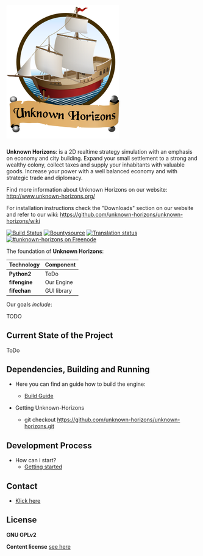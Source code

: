 [![Unknown-Horizons](/content/gfx/uh.png)](http://www.unknown-horizons.org/)
============================================================

**Unknown Horizons**: is a 2D realtime strategy simulation with an
emphasis on economy and city building. Expand your small
settlement to a strong and wealthy colony, collect taxes and
supply your inhabitants with valuable goods. Increase your
power with a well balanced economy and with strategic trade
and diplomacy.

Find more information about Unknown Horizons on our website:
http://www.unknown-horizons.org/

For installation instructions check the "Downloads" section on
our website and refer to our wiki:
https://github.com/unknown-horizons/unknown-horizons/wiki



[![Build Status](https://travis-ci.org/unknown-horizons/unknown-horizons.svg?branch=master)](https://travis-ci.org/unknown-horizons/unknown-horizons)
 [![Bountysource](https://www.bountysource.com/badge/team?team_id=9261&style=bounties_received)](https://www.bountysource.com/teams/unknown-horizons/issues?utm_source=unknown-horizons&utm_medium=shield&utm_campaign=bounties_received)
 [![Translation status](https://hosted.weblate.org/widgets/uh/-/shields-badge.svg)](https://hosted.weblate.org/engage/uh/?utm_source=widget)
 [![#unknown-horizons on Freenode](https://img.shields.io/badge/freenode-%23unknown--horizons-green.svg)](https://webchat.freenode.net/?channels=unknown-horizons)



The foundation of **Unknown Horizons**:

Technology     | Component
---------------|----------
**Python2**    | ToDo
**fifengine**  | Our Engine
**fifechan**   | GUI library



Our goals *include*:

TODO



Current State of the Project
----------------------------

ToDo



Dependencies, Building and Running
----------------------------------

 - Here you can find an guide how to build the engine:
    - [Build Guide](https://github.com/fifengine/fifengine/wiki/Compiling-fife)

 - Getting Unknown-Horizons
    - git checkout https://github.com/unknown-horizons/unknown-horizons.git


Development Process
-------------------

 - How can i start?
    - [Getting started](https://github.com/unknown-horizons/unknown-horizons/wiki/Getting-started)
    
    
Contact
-------

 - [Klick here](https://github.com/unknown-horizons/unknown-horizons/wiki/Support-Infos)
 
 
License
-------

**GNU GPLv2**

**Content license** [see here](https://github.com/unknown-horizons/unknown-horizons/tree/master/doc)
